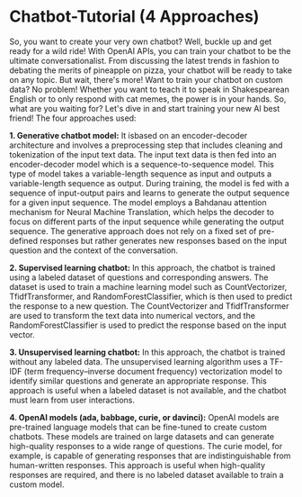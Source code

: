 # Chatbot-Tutorial (4 Approaches)
So, you want to create your very own chatbot? Well, buckle up and get ready for a wild ride! With OpenAI APIs, you can train your chatbot to be the ultimate conversationalist. From discussing the latest trends in fashion to debating the merits of pineapple on pizza, your chatbot will be ready to take on any topic. But wait, there's more! Want to train your chatbot on custom data? No problem! Whether you want to teach it to speak in Shakespearean English or to only respond with cat memes, the power is in your hands. So, what are you waiting for? Let's dive in and start training your new AI best friend! The four approaches used:

**1. Generative chatbot model:** It isbased on an encoder-decoder architecture and involves a preprocessing step that includes cleaning and tokenization of the input text data. The input text data is then fed into an encoder-decoder model which is a sequence-to-sequence model. This type of model takes a variable-length sequence as input and outputs a variable-length sequence as output. During training, the model is fed with a sequence of input-output pairs and learns to generate the output sequence for a given input sequence. The model employs a Bahdanau attention mechanism for Neural Machine Translation, which helps the decoder to focus on different parts of the input sequence while generating the output sequence. The generative approach does not rely on a fixed set of pre-defined responses but rather generates new responses based on the input question and the context of the conversation.

**2. Supervised learning chatbot:** In this approach, the chatbot is trained using a labeled dataset of questions and corresponding answers. The dataset is used to train a machine learning model such as CountVectorizer, TfidfTransformer, and RandomForestClassifier, which is then used to predict the response to a new question. The CountVectorizer and TfidfTransformer are used to transform the text data into numerical vectors, and the RandomForestClassifier is used to predict the response based on the input vector.

**3. Unsupervised learning chatbot:** In this approach, the chatbot is trained without any labeled data. The unsupervised learning algorithm uses a TF-IDF (term frequency–inverse document frequency) vectorization model to identify similar questions and generate an appropriate response. This approach is useful when a labeled dataset is not available, and the chatbot must learn from user interactions.

**4. OpenAI models (ada, babbage, curie, or davinci):** OpenAI models are pre-trained language models that can be fine-tuned to create custom chatbots. These models are trained on large datasets and can generate high-quality responses to a wide range of questions. The curie model, for example, is capable of generating responses that are indistinguishable from human-written responses. This approach is useful when high-quality responses are required, and there is no labeled dataset available to train a custom model.
